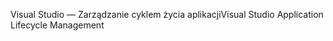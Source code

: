 <span data-ttu-id="93c3c-101">Visual Studio — Zarządzanie cyklem życia aplikacji</span><span class="sxs-lookup"><span data-stu-id="93c3c-101">Visual Studio Application Lifecycle Management</span></span>